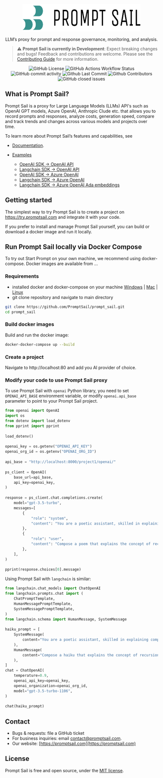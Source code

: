 

<p align="center">
  <p align="center">
    <a href="https://promptsail.com/?utm_source=github&utm_medium=logo" target="_blank">
      <img src="docs/assets/images/Logo-teal_black.png" alt="Prompt Sail" width="390" height="91">
    </a>
  </p>
  <p align="center">
    LLM’s proxy for prompt and response governance, monitoring, and analysis.
  </p>
</p>

> ⚠️ **Prompt Sail is currently in Development**: Expect breaking changes and bugs! Feedback and contributions are welcome. Please see the [Contributing Guide](CONTRIBUTING.md) for more information.

<p align="center">
<!-- ALL-CONTRIBUTORS-BADGE:START - Do not remove or modify this section -->
  <img alt="GitHub License" src="https://img.shields.io/github/license/promptsail/prompt_sail">
<img alt="GitHub Actions Workflow Status" src="https://img.shields.io/github/actions/workflow/status/promptsail/prompt_sail/docker-publish.yml?label=Build%20and%20Publish%20Docker">
<img alt="GitHub commit activity" src="https://img.shields.io/github/commit-activity/m/promptsail/prompt_sail"/>
  <img alt="Github Last Commit" src="https://img.shields.io/github/last-commit/promptsail/prompt_sail"/>
<img alt="Github Contributors" src="https://img.shields.io/github/contributors/promptsail/prompt_sail"/>
  <img alt="GitHub closed issues" src="https://img.shields.io/github/issues-closed/promptsail/prompt_sail"/>

</p>


## What is Prompt Sail?

Prompt Sail is a proxy for Large Language Models (LLMs) API's such as OpenAI GPT models, Azure OpenAI, Anthropic Clude etc. that allows you to record prompts and responses, analyze costs, generation speed, compare and track trends and changes across various models and projects over time.

To learn more about Prompt Sail’s features and capabilities, see 

* [Documentation](https://promptsail.github.io/prompt_sail/).

* [Examples](https://github.com/PromptSail/prompt_sail/tree/main/examples)
    * [OpenAI SDK -> OpenAI API](/examples/openai_sdk_openai.ipynb)
    * [Langchain SDK -> OpenAI API](/examples/langchain_openai.ipynb)
    * [OpenAI SDK -> Azure OpenAI](/examples/openai_sdk_azure_openai.ipynb)
    * [Langchain SDK -> Azure OpenAI](/examples/langchain_azure_openai.ipynb)
    * [Langchain SDK -> Azure OpenAI Ada embeddings](/examples/langchain_azure_oai_embeddings.ipynb)

<!-- * [API Reference](https://promptsail.github.io/prompt_sail/api/). -->

## Getting started

The simplest way to try Prompt Sail is to create a project on https://try.promptsail.com and integrate it with 
your code.

If you prefer to install and manage Prompt Sail yourself, you can build or download a docker image and run it locally.

## Run Prompt Sail locally via Docker Compose

To try out Start Prompt on your own machine, we recommend using docker-compose. Docker images are available from ...

### Requirements

* installed docker and docker-compose on your machine [Windows](https://docs.docker.com/docker-for-windows/install/) | [Mac](https://docs.docker.com/docker-for-mac/install/) | [Linux](https://docs.docker.com/engine/install/ubuntu/)
* git clone repository and navigate to main directory
```bash
git clone https://github.com/PromptSail/prompt_sail.git
cd prompt_sail
```



### Build docker images 

Build and run the docker image:

```bash
docker-docker-compose up --build
```


### Create a project

Navigate to http://localhost:80 and add you AI provider of choice. 


### Modify your code to use Prompt Sail proxy

To use Prompt Sail with `openai` Python library, you need to set `OPENAI_API_BASE` environment variable, or
modify `openai.api_base` parameter to point to your Prompt Sail project.

```python
from openai import OpenAI
import os
from dotenv import load_dotenv
from pprint import pprint

load_dotenv()

openai_key = os.getenv("OPENAI_API_KEY")
openai_org_id = os.getenv("OPENAI_ORG_ID")

api_base = "http://localhost:8000/project1/openai/"

ps_client = OpenAI(
    base_url=api_base,
    api_key=openai_key,
)

response = ps_client.chat.completions.create(
    model="gpt-3.5-turbo",
    messages=[
        {
            "role": "system",
            "content": "You are a poetic assistant, skilled in explaining complex programming concepts with creative flair.",
        },
        {
            "role": "user",
            "content": "Compose a poem that explains the concept of recursion in programming.",
        },
    ],
)

pprint(response.choices[0].message)
```

Using Prompt Sail with `langchain` is similar:
```python
from langchain.chat_models import ChatOpenAI
from langchain.prompts.chat import (
    ChatPromptTemplate,
    HumanMessagePromptTemplate,
    SystemMessagePromptTemplate,
)
from langchain.schema import HumanMessage, SystemMessage

haiku_prompt = [
    SystemMessage(
        content="You are a poetic assistant, skilled in explaining complex programming concepts with creative flair.",
    ),
    HumanMessage(
        content="Compose a haiku that explains the concept of recursion in programming.",
    ),
]
chat = ChatOpenAI(
    temperature=0.9,
    openai_api_key=openai_key,
    openai_organization=openai_org_id,
    model="gpt-3.5-turbo-1106",
)

chat(haiku_prompt)
```

## Contact

- Bugs & requests: file a GitHub ticket
- For business inquiries: email contact@promptsail.com.
- Our website: [https://promptsail.com](https://promptsail.com)


## License

Prompt Sail is free and open source, under the [MIT license](LICENSE).

